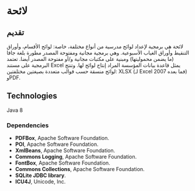 # لائحة
## تقديم
لائحة هي برمجية لإعداد لوائح مدرسية من أنواع مختلفة، خاصة: لوائح الأقسام، وأوراق التنقيط وأوراق الغياب الأسبوعية. وهي برمجية مجانية ومفتوحة المصدر مطورة بلغة جافا (ما يضمن محموليتها) ومبنية على مكتبات مجانية و/أو مفتوحة المصدر أيضا.
تعتمد البرمجية على مستند Excel يمثل قاعدة بيانات المؤسسة المراد إنتاج لوائح لها. وتنتج لوائح منسقة حسب قوالب متعددة بصيغتين مختلفتين: XLSX (لـ Excel 2007 فما بعده) وPDF.
## Technologies
Java 8
### Dependencies
+ **PDFBox**, Apache Software Foundation.
+ **POI**, Apache Software Foundation.
+ **XmlBeans**, Apache Software Foundation.
+ **Commons Logging**, Apache Software Foundation.
+ **FontBox**, Apache Software Foundation.
+ **Commons Collections**, Apache Software Foundation.
+ **SQLite JDBC library**.
+ **ICU4J**, Unicode, Inc.
